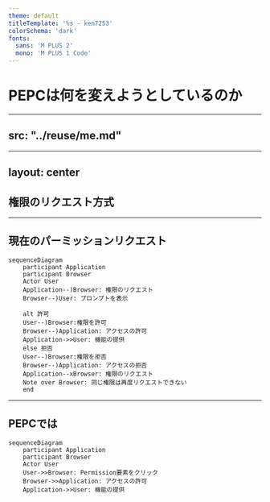 ```yaml
---
theme: default
titleTemplate: '%s - ken7253'
colorSchema: 'dark'
fonts:
  sans: 'M PLUS 2'
  mono: 'M PLUS 1 Code'
---
```


# PEPCは何を変えようとしているのか

---
src: "../reuse/me.md"
---

---
layout: center
---

## 権限のリクエスト方式

---

## 現在のパーミッションリクエスト

```mermaid
sequenceDiagram
    participant Application
    participant Browser
    Actor User
    Application--)Browser: 権限のリクエスト
    Browser--)User: プロンプトを表示

    alt 許可
    User--)Browser:権限を許可
    Browser--)Application: アクセスの許可
    Application->>User: 機能の提供
    else 拒否
    User--)Browser:権限を拒否
    Browser--)Application: アクセスの拒否
    Application--xBrowser: 権限のリクエスト
    Note over Browser: 同じ権限は再度リクエストできない
    end
```

---

## PEPCでは

```mermaid
sequenceDiagram
    participant Application
    participant Browser
    Actor User
    User->>Browser: Permission要素をクリック
    Browser->>Application: アクセスの許可
    Application->>User: 機能の提供
```
